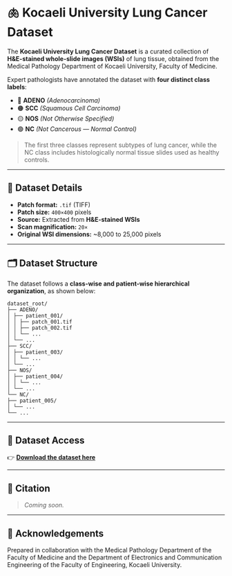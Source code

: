 # 🫁 Kocaeli University Lung Cancer Dataset

The **Kocaeli University Lung Cancer Dataset** is a curated collection of **H&E-stained whole-slide images (WSIs)** of lung tissue, obtained from the Medical Pathology Department of Kocaeli University, Faculty of Medicine.

Expert pathologists have annotated the dataset with **four distinct class labels**:

- 🔴 **ADENO** *(Adenocarcinoma)*  
- 🟠 **SCC** *(Squamous Cell Carcinoma)*  
- 🟡 **NOS** *(Not Otherwise Specified)*  
- 🟢 **NC** *(Not Cancerous — Normal Control)*  

> The first three classes represent subtypes of lung cancer, while the NC class includes histologically normal tissue slides used as healthy controls.

---


## 🧪 Dataset Details

- **Patch format:** `.tif` (TIFF)  
- **Patch size:** `400×400` pixels  
- **Source:** Extracted from **H&E-stained WSIs**  
- **Scan magnification:** `20×`  
- **Original WSI dimensions:** ~8,000 to 25,000 pixels  

---

## 🗂️ Dataset Structure

The dataset follows a **class-wise and patient-wise hierarchical organization**, as shown below:

```
dataset_root/
├── ADENO/
│ ├── patient_001/
│ │ ├── patch_001.tif
│ │ ├── patch_002.tif
│ │ └── ...
│ └── ...
├── SCC/
│ ├── patient_003/
│ │ └── ...
│ └── ...
├── NOS/
│ ├── patient_004/
│ │ └── ...
│ └── ...
└── NC/
├── patient_005/
│ └── ...
└── ...
```
---

## 🔗 Dataset Access

👉 **[Download the dataset here](dataset_link)**

---

## 📄 Citation

> *Coming soon.*

---

## 🤝 Acknowledgements

Prepared in collaboration with the Medical Pathology Department of the Faculty of Medicine and the Department of Electronics and Communication Engineering of the Faculty of Engineering, Kocaeli University.
